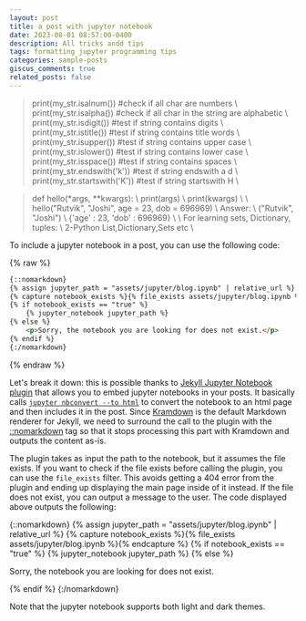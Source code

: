 ```yaml
---
layout: post
title: a post with jupyter notebook
date: 2023-08-01 08:57:00-0400
description: All tricks andd tips
tags: formatting jupyter programming tips
categories: sample-posts
giscus_comments: true
related_posts: false
---
```


>print(my_str.isalnum()) #check if all char are numbers \\
>print(my_str.isalpha()) #check if all char in the string are alphabetic    \\
>print(my_str.isdigit()) #test if string contains digits    \\
>print(my_str.istitle()) #test if string contains title words   \\
>print(my_str.isupper()) #test if string contains upper case    \\
>print(my_str.islower()) #test if string contains lower case    \\
>print(my_str.isspace()) #test if string contains spaces    \\
>print(my_str.endswith('k')) #test if string endswith a d   \\
>print(my_str.startswith('K')) #test if string startswith H \\

>def hello(*args, **kwargs):                                    \\
>   print(args) \\
>   print(kwargs)   \\
>   \\
>hello("Rutvik", "Joshi", age = 23, dob = 696969)   \\
Answer: \\
("Rutvik", "Joshi") \\
{'age' : 23, 'dob' : 696969}    \\
    \\
For learning sets, Dictionary, tuples:  \\
2-Python List,Dictionary,Sets etc   \\



To include a jupyter notebook in a post, you can use the following code:

{% raw %}

```html
{::nomarkdown}
{% assign jupyter_path = "assets/jupyter/blog.ipynb" | relative_url %}
{% capture notebook_exists %}{% file_exists assets/jupyter/blog.ipynb %}{% endcapture %}
{% if notebook_exists == "true" %}
    {% jupyter_notebook jupyter_path %}
{% else %}
    <p>Sorry, the notebook you are looking for does not exist.</p>
{% endif %}
{:/nomarkdown}
```

{% endraw %}

Let's break it down: this is possible thanks to [Jekyll Jupyter Notebook plugin](https://github.com/red-data-tools/jekyll-jupyter-notebook) that allows you to embed jupyter notebooks in your posts. It basically calls [`jupyter nbconvert --to html`](https://nbconvert.readthedocs.io/en/latest/usage.html#convert-html) to convert the notebook to an html page and then includes it in the post. Since [Kramdown](https://jekyllrb.com/docs/configuration/markdown/) is the default Markdown renderer for Jekyll, we need to surround the call to the plugin with the [::nomarkdown](https://kramdown.gettalong.org/syntax.html#extensions) tag so that it stops processing this part with Kramdown and outputs the content as-is.

The plugin takes as input the path to the notebook, but it assumes the file exists. If you want to check if the file exists before calling the plugin, you can use the `file_exists` filter. This avoids getting a 404 error from the plugin and ending up displaying the main page inside of it instead. If the file does not exist, you can output a message to the user. The code displayed above outputs the following:

{::nomarkdown}
{% assign jupyter_path = "assets/jupyter/blog.ipynb" | relative_url %}
{% capture notebook_exists %}{% file_exists assets/jupyter/blog.ipynb %}{% endcapture %}
{% if notebook_exists == "true" %}
    {% jupyter_notebook jupyter_path %}
{% else %}
    <p>Sorry, the notebook you are looking for does not exist.</p>
{% endif %}
{:/nomarkdown}

Note that the jupyter notebook supports both light and dark themes.
